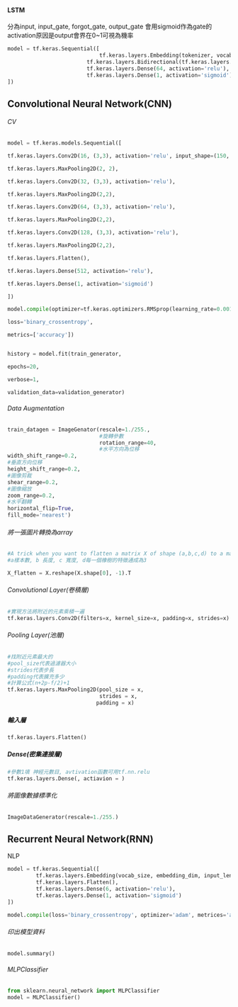 #### LSTM
分為input, input_gate, forgot_gate, output_gate
會用sigmoid作為gate的activation原因是output會界在0~1可視為機率
```Python
model = tf.keras.Sequential([
							 tf.keras.layers.Embedding(tokenizer, vocab_size=x),
						 tf.keras.layers.Bidirectional(tf.keras.layers.LSTM(64)),
						 tf.keras.layers.Dense(64, activation='relu'),
						 tf.keras.layers.Dense(1, activation='sigmoid')
])


```

## Convolutional Neural Network(CNN)

###### CV
```Python
model = tf.keras.models.Sequential([

tf.keras.layers.Conv2D(16, (3,3), activation='relu', input_shape=(150, 150, 3)),

tf.keras.layers.MaxPooling2D(2, 2),

tf.keras.layers.Conv2D(32, (3,3), activation='relu'),

tf.keras.layers.MaxPooling2D(2,2),

tf.keras.layers.Conv2D(64, (3,3), activation='relu'),

tf.keras.layers.MaxPooling2D(2,2),

tf.keras.layers.Conv2D(128, (3,3), activation='relu'),

tf.keras.layers.MaxPooling2D(2,2),

tf.keras.layers.Flatten(),

tf.keras.layers.Dense(512, activation='relu'),

tf.keras.layers.Dense(1, activation='sigmoid')

])

model.compile(optimizer=tf.keras.optimizers.RMSprop(learning_rate=0.001),

loss='binary_crossentropy',

metrics=['accuracy'])


history = model.fit(train_generator,

epochs=20,

verbose=1,

validation_data=validation_generator)
```


###### Data Augmentation
```Python
train_datagen = ImageGenator(rescale=1./255.,
							 #旋轉參數
							 rotation_range=40,
							 #水平方向為位移
width_shift_range=0.2,
#垂直方向位移
height_shift_range=0.2,
#圖像剪裁
shear_range=0.2,
#圖像縮放
zoom_range=0.2,
#水平翻轉
horizontal_flip=True,
fill_mode='nearest')
```

###### 將一張圖片轉換為array
```python
#A trick when you want to flatten a matrix X of shape (a,b,c,d) to a matrix X_flatten of shape (b∗∗c∗∗d, a) is to use:
#a樣本數, b 長度, c 寬度, d每一個橡樹的特徵通成為3

X_flatten = X.reshape(X.shape[0], -1).T 
```


###### Convolutional Layer(卷積層)
```Python
#實現方法將附近的元素乘積一遍
tf.keras.layers.Conv2D(filters=x, kernel_size=x, padding=x, strides=x)
```

###### Pooling Layer(池層)
```Python
#找附近元素最大的
#pool_size代表過濾器大小
#strides代表步長
#padding代表擴充多少
#計算公式(n+2p-f/2)+1
tf.keras.layers.MaxPooling2D(pool_size = x,
							 strides = x, 
							padding = x)
```

##### 輸入層
```Python
tf.keras.layers.Flatten()
```

##### Dense(密集連接層)
```Python
#參數1填 神經元數目, avtivation函數可用tf.nn.relu
tf.keras.layers.Dense(, actiavion = )
```

###### 將圖像數據標準化
```Python
ImageDataGenerator(rescale=1./255.)
```

## Recurrent Neural Network(RNN)
NLP
```Python
model = tf.keras.Sequential([
		 tf.keras.layers.Embedding(vocab_size, embedding_dim, input_length=max_length),
		 tf.keras.layers.Flatten(),
		 tf.keras.layers.Dense(6, activation='relu'),
		 tf.keras.layers.Dense(1, activation='sigmoid')	
])

model.compile(loss='binary_crossentropy', optimizer='adam', metrices='accuracy')
```

###### 印出模型資料
```Python
model.summary()
```

###### MLPClassifier
```Python
from sklearn.neural_network import MLPClassifier
model = MLPClassifier()
```

